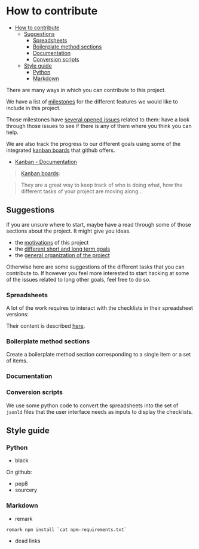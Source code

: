 # How to contribute

<!-- TOC -->

-   [How to contribute](#how-to-contribute)
    -   [Suggestions](#suggestions)
        -   [Spreadsheets](#spreadsheets)
        -   [Boilerplate method sections](#boilerplate-method-sections)
        -   [Documentation](#documentation)
        -   [Conversion scripts](#conversion-scripts)
    -   [Style guide](#style-guide)
        -   [Python](#python)
        -   [Markdown](#markdown)

<!-- /TOC -->

There are many ways in which you can contribute to this project.

We have a list of
[milestones](https://github.com/Remi-Gau/cobidas_chckls/milestones) for the
different features we would like to include in this project.

Those milestones have
[several opened issues](https://github.com/Remi-Gau/cobidas_chckls/issues)
related to them: have a look through those issues to see if there is any of them
where you think you can help.

We are also track the progress to our different goals using some of the
integrated [kanban boards](https://github.com/Remi-Gau/cobidas_chckls/projects)
that github offers.

-   [Kanban - Documentation](https://github.com/Remi-Gau/cobidas_chckls/projects/5)

> [Kanban boards](https://en.wikipedia.org/wiki/Kanban):

> They are a great way to keep track of who is doing what, how the different
> tasks of your project are moving along...

## Suggestions

If you are unsure where to start, maybe have a read through some of those
sections about the project. It might give you ideas.

-   the [motivations](./motivations.md) of this project
-   the [different short and long term goals](./goals.md)
-   the [general organization of the project](./general-organization.md)

Otherwise here are some suggestions of the different tasks that you can
contribute to. If however you feel more interested to start hacking at some of
the issues related to long other goals, feel free to do so.

### Spreadsheets

A lot of the work requires to interact with the checklists in their spreadsheet
versions:

Their content is described [here](./spreadsheet_content.md).

### Boilerplate method sections

Create a boilerplate method section corresponding to a single item or a set of
items.

### Documentation

### Conversion scripts

We use some python code to convert the spreadsheets into the set of `jsonld`
files that the user interface needs as inputs to display the checklists.

## Style guide

### Python

-   black

On github:

-   pep8
-   sourcery

### Markdown

-   remark

```
remark npm install `cat npm-requirements.txt`
```

-   dead links
